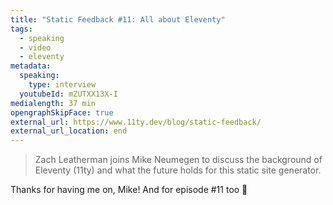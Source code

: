```yaml
---
title: "Static Feedback #11: All about Eleventy"
tags:
  - speaking
  - video
  - eleventy
metadata:
  speaking:
    type: interview
  youtubeId: mZUTXX13X-I
medialength: 37 min
opengraphSkipFace: true
external_url: https://www.11ty.dev/blog/static-feedback/
external_url_location: end
---
```

<div><youtube-lite-player @slug="{{ metadata.youtubeId }}" @label="{{ title }}"></youtube-lite-player></div>

> Zach Leatherman joins Mike Neumegen to discuss the background of Eleventy (11ty) and what the future holds for this static site generator.

Thanks for having me on, Mike! And for episode #11 too 👀